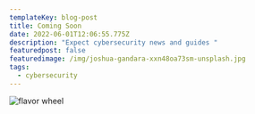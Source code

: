```yaml
---
templateKey: blog-post
title: Coming Soon
date: 2022-06-01T12:06:55.775Z
description: "Expect cybersecurity news and guides "
featuredpost: false
featuredimage: /img/joshua-gandara-xxn48oa73sm-unsplash.jpg
tags:
  - cybersecurity
---
```

![flavor wheel](/img/joshua-gandara-xxn48oa73sm-unsplash.jpg)